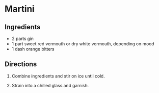 # Martini

## Ingredients

- 2 parts gin
- 1 part sweet red vermouth or dry white vermouth, depending on mood
- 1 dash orange bitters

## Directions

1. Combine ingredients and stir on ice until cold.

2. Strain into a chilled glass and garnish.